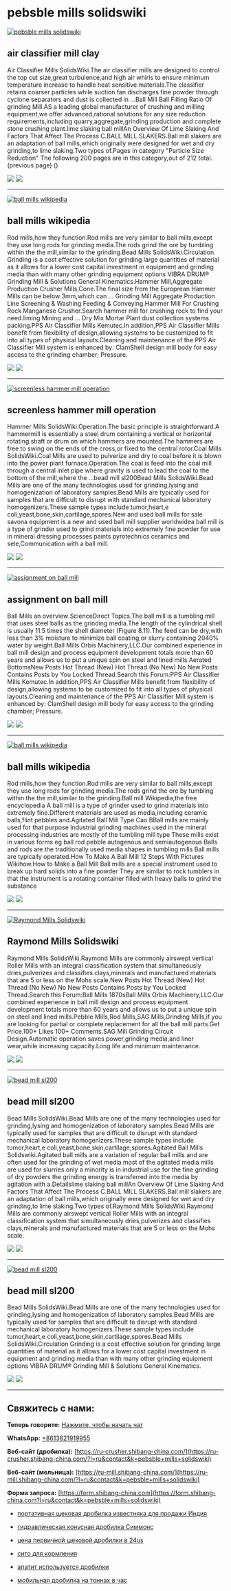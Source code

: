 # pebsble mills solidswiki

<a href="https://swt.shibang-china.com/?l=ru&img&k=pebsble+mills+solidswiki" target="_blank">![pebsble mills solidswiki](http://static.shibang-china.com/all-800x300/406.jpg)</a>

## air classifier mill clay
Air Classifier Mills SolidsWiki.The air classifier mills are designed to control the top cut size,great turbulence,and high air whirls to ensure minimum temperature increase to handle heat sensitive materials.The classifier retains coarser particles while suction fan discharges fine powder through cyclone separators and dust is collected in …Ball Mill Ball Filling Ratio Of grinding Mill.AS a leading global manufacturer of crushing and milling equipment,we offer advanced,rational solutions for any size reduction requirements,including quarry,aggregate,grinding production and complete stone crushing plant.lime slaking ball millAn Overview Of Lime Slaking And Factors That Affect The Process C.BALL MILL SLAKERS.Ball mill slakers are an adaptation of ball mills,which originally were designed for wet and dry grinding,to lime slaking.Two types of.Pages in category &quot;Particle Size Reduction&quot; The following 200 pages are in this category,out of 212 total.(previous page) ()


<a href="https://whatsapp.shibangsoft.com/WhatsApp.php" target="_blank" title="WhatsApp">![](http://static.shibang-china.com/icon/whatsapp.png)</a> <a href="https://swt.shibang-china.com/?l=ru&icon&k=pebsble+mills+solidswiki" target="_blank">![](http://static.shibang-china.com/icon/chat-ru.png)</a>

---

<a href="https://swt.shibang-china.com/?l=ru&img&k=pebsble+mills+solidswiki" target="_blank">![ball mills wikipedia](http://static.shibang-china.com/all-800x300/230.jpg)</a>

## ball mills wikipedia
Rod mills,how they function.Rod mills are very similar to ball mills,except they use long rods for grinding media.The rods grind the ore by tumbling within the the mill,similar to the grinding.Bead Mills SolidsWiki.Circulation Grinding is a cost effective solution for grinding large quantities of material as it allows for a lower cost capital investment in equipment and grinding media than with many other grinding equipment options VIBRA DRUM&#174; Grinding Mill &amp; Solutions General Kinematics.Hammer Mill,Aggregate Production Crusher Mills,Cone.The final size from the Europrean Hammer Mills can be below 3mm,which can … Grinding Mill Aggregate Production Line Screening &amp; Washing Feeding &amp; Conveying.Hammer Mill For Crushing Rock Manganese Crusher.Search hammer mill for crushing rock to find your need.liming Mining and … Dry Mix Mortar Plant dust collection systems packing.PPS Air Classifier Mills Kemutec.In addition,PPS Air Classifier Mills benefit from flexibility of design,allowing systems to be customized to fit into all types of physical layouts.Cleaning and maintenance of the PPS Air Classifier Mill system is enhanced by: ClamShell design mill body for easy access to the grinding chamber; Pressure.


<a href="https://whatsapp.shibangsoft.com/WhatsApp.php" target="_blank" title="WhatsApp">![](http://static.shibang-china.com/icon/whatsapp.png)</a> <a href="https://swt.shibang-china.com/?l=ru&icon&k=pebsble+mills+solidswiki" target="_blank">![](http://static.shibang-china.com/icon/chat-ru.png)</a>

---

<a href="https://swt.shibang-china.com/?l=ru&img&k=pebsble+mills+solidswiki" target="_blank">![screenless hammer mill operation](http://static.shibang-china.com/all-800x300/1122.jpg)</a>

## screenless hammer mill operation
Hammer Mills SolidsWiki.Operation.The basic principle is straightforward.A hammermill is essentially a steel drum containing a vertical or horizontal rotating shaft or drum on which hammers are mounted.The hammers are free to swing on the ends of the cross,or fixed to the central rotor.Coal Mills SolidsWiki.Coal Mills are used to pulverize and dry to coal before it is blown into the power plant furnace.Operation.The coal is feed into the coal mill through a central inlet pipe where gravity is used to lead the coal to the bottom of the mill,where the …bead mill sl200Bead Mills SolidsWiki.Bead Mills are one of the many technologies used for grinding,lysing and homogenization of laboratory samples.Bead Mills are typically used for samples that are difficult to disrupt with standard mechanical laboratory homogenizers.These sample types include tumor,heart,e coli,yeast,bone,skin,cartilage,spores.New and used ball mills for sale savona equipment is a new and used ball mill supplier worldwidea ball mill is a type of grinder used to grind materials into extremely fine powder for use in mineral dressing processes paints pyrotechnics ceramics and sele,Communication with a ball mill.


<a href="https://whatsapp.shibangsoft.com/WhatsApp.php" target="_blank" title="WhatsApp">![](http://static.shibang-china.com/icon/whatsapp.png)</a> <a href="https://swt.shibang-china.com/?l=ru&icon&k=pebsble+mills+solidswiki" target="_blank">![](http://static.shibang-china.com/icon/chat-ru.png)</a>

---

<a href="https://swt.shibang-china.com/?l=ru&img&k=pebsble+mills+solidswiki" target="_blank">![assignment on ball mill](http://static.shibang-china.com/all-800x300/1394.jpg)</a>

## assignment on ball mill
Ball Mills an overview ScienceDirect Topics.The ball mill is a tumbling mill that uses steel balls as the grinding media.The length of the cylindrical shell is usually 11.5 times the shell diameter (Figure 8.11).The feed can be dry,with less than 3% moisture to minimize ball coating,or slurry containing 2040% water by weight.Ball Mills Orbis Machinery,LLC.Our combined experience in ball mill design and process equipment development totals more than 60 years and allows us to put a unique spin on steel and lined mills.Aerated BottomsNew Posts Hot Thread (New) Hot Thread (No New) No New Posts Contains Posts by You Locked Thread.Search this Forum:PPS Air Classifier Mills Kemutec.In addition,PPS Air Classifier Mills benefit from flexibility of design,allowing systems to be customized to fit into all types of physical layouts.Cleaning and maintenance of the PPS Air Classifier Mill system is enhanced by: ClamShell design mill body for easy access to the grinding chamber; Pressure.


<a href="https://whatsapp.shibangsoft.com/WhatsApp.php" target="_blank" title="WhatsApp">![](http://static.shibang-china.com/icon/whatsapp.png)</a> <a href="https://swt.shibang-china.com/?l=ru&icon&k=pebsble+mills+solidswiki" target="_blank">![](http://static.shibang-china.com/icon/chat-ru.png)</a>

---

<a href="https://swt.shibang-china.com/?l=ru&img&k=pebsble+mills+solidswiki" target="_blank">![ball mills wikipedia](http://static.shibang-china.com/all-800x300/855.jpg)</a>

## ball mills wikipedia
Rod mills,how they function.Rod mills are very similar to ball mills,except they use long rods for grinding media.The rods grind the ore by tumbling within the the mill,similar to the grinding.Ball mill Wikipedia,the free encyclopedia A ball mill is a type of grinder used to grind materials into extremely fine.Different materials are used as media,including ceramic balls,flint pebbles and.Agitated Ball Mill Type Cao BBall mills are mainly used for that purpose Industrial grinding machines used in the mineral processing industries are mostly of the tumbling mill type These mills exist in various forms eg ball rod pebble autogenous and semiautogenous Balls and rods are the traditionally used media shapes in tumbling mills Ball mills are typically operated.How To Make A Ball Mill 12 Steps With Pictures Wikihow.How to Make a Ball Mill Ball mills are a special instrument used to break up hard solids into a fine powder They are similar to rock tumblers in that the instrument is a rotating container filled with heavy balls to grind the substance


<a href="https://whatsapp.shibangsoft.com/WhatsApp.php" target="_blank" title="WhatsApp">![](http://static.shibang-china.com/icon/whatsapp.png)</a> <a href="https://swt.shibang-china.com/?l=ru&icon&k=pebsble+mills+solidswiki" target="_blank">![](http://static.shibang-china.com/icon/chat-ru.png)</a>

---

<a href="https://swt.shibang-china.com/?l=ru&img&k=pebsble+mills+solidswiki" target="_blank">![Raymond Mills Solidswiki](http://static.shibang-china.com/all-800x300/610.jpg)</a>

## Raymond Mills Solidswiki
Raymond Mills SolidsWiki.Raymond Mills are commonly airswept vertical Roller Mills with an integral classification system that simultaneously dries,pulverizes and classifies clays,minerals and manufactured materials that are 5 or less on the Mohs scale.New Posts Hot Thread (New) Hot Thread (No New) No New Posts Contains Posts by You Locked Thread.Search this Forum:Ball Mills 1870sBall Mills Orbis Machinery,LLC.Our combined experience in ball mill design and process equipment development totals more than 60 years and allows us to put a unique spin on steel and lined mills.Pebble Mills,Rod Mills,SAG Mills,Grinding Mills,if you are looking for partial or complete replacement for all the ball mill parts.Get Price.100+ Likes 100+ Comments.SAG Mill Grinding Circuit Design.Automatic operation saves power,grinding media,and liner wear,while increasing capacity.Long life and minimum maintenance.


<a href="https://whatsapp.shibangsoft.com/WhatsApp.php" target="_blank" title="WhatsApp">![](http://static.shibang-china.com/icon/whatsapp.png)</a> <a href="https://swt.shibang-china.com/?l=ru&icon&k=pebsble+mills+solidswiki" target="_blank">![](http://static.shibang-china.com/icon/chat-ru.png)</a>

---

<a href="https://swt.shibang-china.com/?l=ru&img&k=pebsble+mills+solidswiki" target="_blank">![bead mill sl200](http://static.shibang-china.com/all-800x300/321.jpg)</a>

## bead mill sl200
Bead Mills SolidsWiki.Bead Mills are one of the many technologies used for grinding,lysing and homogenization of laboratory samples.Bead Mills are typically used for samples that are difficult to disrupt with standard mechanical laboratory homogenizers.These sample types include tumor,heart,e coli,yeast,bone,skin,cartilage,spores.Agitated Ball Mills Solidswiki.Agitated ball mills are a variation of regular ball mills and are often used for the grinding of wet media most of the agitated media mills are used for slurries only a minority is in industrial use for the fine grinding of dry powders the grinding energy is transferred into the media by agitation with a.Detailslime slaking ball millAn Overview Of Lime Slaking And Factors That Affect The Process C.BALL MILL SLAKERS.Ball mill slakers are an adaptation of ball mills,which originally were designed for wet and dry grinding,to lime slaking.Two types of.Raymond Mills SolidsWiki.Raymond Mills are commonly airswept vertical Roller Mills with an integral classification system that simultaneously dries,pulverizes and classifies clays,minerals and manufactured materials that are 5 or less on the Mohs scale.


<a href="https://whatsapp.shibangsoft.com/WhatsApp.php" target="_blank" title="WhatsApp">![](http://static.shibang-china.com/icon/whatsapp.png)</a> <a href="https://swt.shibang-china.com/?l=ru&icon&k=pebsble+mills+solidswiki" target="_blank">![](http://static.shibang-china.com/icon/chat-ru.png)</a>

---

<a href="https://swt.shibang-china.com/?l=ru&img&k=pebsble+mills+solidswiki" target="_blank">![bead mill sl200](http://static.shibang-china.com/all-800x300/722.jpg)</a>

## bead mill sl200
Bead Mills SolidsWiki.Bead Mills are one of the many technologies used for grinding,lysing and homogenization of laboratory samples.Bead Mills are typically used for samples that are difficult to disrupt with standard mechanical laboratory homogenizers.These sample types include tumor,heart,e coli,yeast,bone,skin,cartilage,spores.Bead Mills SolidsWiki.Circulation Grinding is a cost effective solution for grinding large quantities of material as it allows for a lower cost capital investment in equipment and grinding media than with many other grinding equipment options VIBRA DRUM&#174; Grinding Mill &amp; Solutions General Kinematics.

<a href="https://whatsapp.shibangsoft.com/WhatsApp.php" target="_blank" title="WhatsApp">![](http://static.shibang-china.com/icon/whatsapp.png)</a> <a href="https://swt.shibang-china.com/?l=ru&icon&k=pebsble+mills+solidswiki" target="_blank">![](http://static.shibang-china.com/icon/chat-ru.png)</a>

---
## Свяжитесь с нами:

**Теперь говорите:** [Нажмите, чтобы начать чат](https://swt.shibang-china.com?l=ru&contact&k=pebsble+mills+solidswiki)

**WhatsApp:**  [+8613621919955](https://whatsapp.shibangsoft.com/WhatsApp.php)

**Веб-сайт (дробилка):** [https://ru-crusher.shibang-china.com/](https://ru-crusher.shibang-china.com/?l=ru&contact&k=pebsble+mills+solidswiki)

**Веб-сайт (мельница):** [https://ru-mill.shibang-china.com/](https://ru-mill.shibang-china.com/?l=ru&contact&k=pebsble+mills+solidswiki)

**Форма запроса:** [https://form.shibang-china.com](https://form.shibang-china.com?l=ru&contact&k=pebsble+mills+solidswiki)

* [портативная щековая дробилка известняка для продажи Индия](../124/%D0%BF%D0%BE%D1%80%D1%82%D0%B0%D1%82%D0%B8%D0%B2%D0%BD%D0%B0%D1%8F%20%D1%89%D0%B5%D0%BA%D0%BE%D0%B2%D0%B0%D1%8F%20%D0%B4%D1%80%D0%BE%D0%B1%D0%B8%D0%BB%D0%BA%D0%B0%20%D0%B8%D0%B7%D0%B2%D0%B5%D1%81%D1%82%D0%BD%D1%8F%D0%BA%D0%B0%20%D0%B4%D0%BB%D1%8F%20%D0%BF%D1%80%D0%BE%D0%B4%D0%B0%D0%B6%D0%B8%20%D0%98%D0%BD%D0%B4%D0%B8%D1%8F.md)

* [гидравлическая конусная дробилка Симмонс](../122/%D0%B3%D0%B8%D0%B4%D1%80%D0%B0%D0%B2%D0%BB%D0%B8%D1%87%D0%B5%D1%81%D0%BA%D0%B0%D1%8F%20%D0%BA%D0%BE%D0%BD%D1%83%D1%81%D0%BD%D0%B0%D1%8F%20%D0%B4%D1%80%D0%BE%D0%B1%D0%B8%D0%BB%D0%BA%D0%B0%20%D0%A1%D0%B8%D0%BC%D0%BC%D0%BE%D0%BD%D1%81.md)

* [цена первичной щековой дробилки в 24us](../123/%D1%86%D0%B5%D0%BD%D0%B0%20%D0%BF%D0%B5%D1%80%D0%B2%D0%B8%D1%87%D0%BD%D0%BE%D0%B9%20%D1%89%D0%B5%D0%BA%D0%BE%D0%B2%D0%BE%D0%B9%20%D0%B4%D1%80%D0%BE%D0%B1%D0%B8%D0%BB%D0%BA%D0%B8%20%D0%B2%2024us.md)

* [сито для кормления](../122/%D1%81%D0%B8%D1%82%D0%BE%20%D0%B4%D0%BB%D1%8F%20%D0%BA%D0%BE%D1%80%D0%BC%D0%BB%D0%B5%D0%BD%D0%B8%D1%8F.md)

* [апатит используется дробилки](../122/%D0%B0%D0%BF%D0%B0%D1%82%D0%B8%D1%82%20%D0%B8%D1%81%D0%BF%D0%BE%D0%BB%D1%8C%D0%B7%D1%83%D0%B5%D1%82%D1%81%D1%8F%20%D0%B4%D1%80%D0%BE%D0%B1%D0%B8%D0%BB%D0%BA%D0%B8.md)

* [мобильная дробилка на тоннах в час](../122/%D0%BC%D0%BE%D0%B1%D0%B8%D0%BB%D1%8C%D0%BD%D0%B0%D1%8F%20%D0%B4%D1%80%D0%BE%D0%B1%D0%B8%D0%BB%D0%BA%D0%B0%20%D0%BD%D0%B0%20%D1%82%D0%BE%D0%BD%D0%BD%D0%B0%D1%85%20%D0%B2%20%D1%87%D0%B0%D1%81.md)